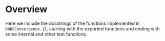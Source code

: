 # Overview

Here we include the docstrings of the functions implemented in `RODEConvergence.jl`, starting with the exported functions and ending with some internal and other test functions.
